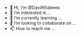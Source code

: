 - 👋 Hi, I’m @DavilKhabees
- 👀 I’m interested in ...
- 🌱 I’m currently learning ...
- 💞️ I’m looking to collaborate on ...
- 📫 How to reach me ...

<!---
DavilKhabees/DavilKhabees is a ✨ special ✨ repository because its `README.md` (this file) appears on your GitHub profile.
You can click the Preview link to take a look at your changes.
--->
